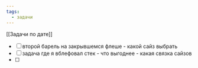 ```yaml
---
tags:
  - задачи
---
```

[[Задачи по дате]]
- [ ] второй барель на закрывшемся флеше - какой сайз выбрать
- [ ] задача где я вблефовал стек - что выгоднее - какая связка сайзов
- [ ] 